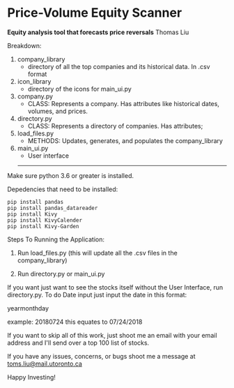 # Price-Volume Equity Scanner
**Equity analysis tool that forecasts price reversals**
Thomas Liu

Breakdown:

1.  company_library
    * directory of all the top companies and its historical data. In .csv format
2.  icon_library
    * directory of the icons for main_ui.py
3. company.py
    * CLASS: Represents a company. Has attributes like historical dates, volumes, and prices.
4. directory.py
    * CLASS: Represents a directory of companies. Has attributes;
5. load_files.py
    * METHODS: Updates, generates, and populates the company_library
6. main_ui.py
    * User interface
    ****
    
Make sure python 3.6 or greater is installed.


Depedencies that need to be installed:

    pip install pandas
    pip install pandas_datareader
    pip install Kivy
    pip install KivyCalender
    pip install Kivy-Garden
    
Steps To Running the Application:

1) Run load_files.py     (this will update all the .csv files in the company_library)


2) Run directory.py or main_ui.py


If you want just want to see the stocks itself without the User Interface, run directory.py.
To do Date input just input the date in this format:

   yearmonthday

   example: 20180724 
   this equates to 07/24/2018


If you want to skip all of this work, just shoot me an email with your email address and I'll send over a top 100
list of stocks.




If you have any issues, concerns, or bugs shoot me a message at toms.liu@mail.utoronto.ca


Happy Investing!
